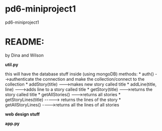 pd6-miniproject1
================

pd6-miniproject1

<h1>README:</h1>
<p>by Dina and Wilson</p>
<b>util.py</b>
<p>this will have the database stuff inside (using mongoDB)
methods:
	* auth() -->authenticate the connection and make the collection/connect to the collection
	* addStory(title) --->makes new story called title
	* addLine(title, line) --->adds line to a story called title
	* getStory(title) --->returns the story called title
	* getAllStories() --->returns all stories
	* getStoryLines(title) -----> returns the lines of the story
	* getAllStoryLines() ---->returns all the lines of all stories

</p>

<b>web design stuff</b>

<b> app.py </b>

